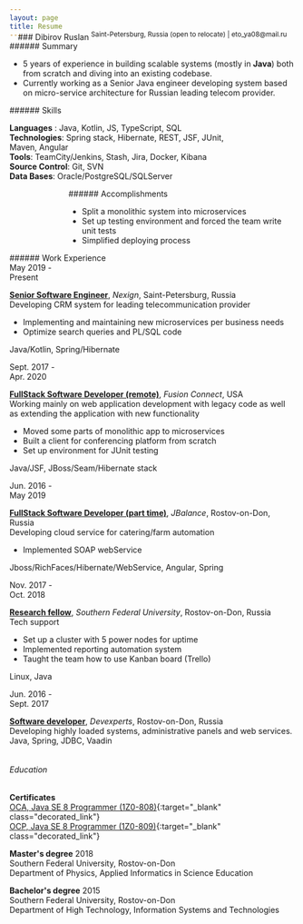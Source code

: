 ```yaml
---
layout: page
title: Resume
---
```

<div class="resume" markdown="1">  
<div style="text-align: center; margin-top: -30px" markdown="1">  
### Dibirov Ruslan
<sup>Saint-Petersburg, Russia (open to relocate) | eto_ya08@mail.ru</sup>
</div>

<div class="panel" markdown="1">  
###### Summary
</div>

* 5 years of experience in building scalable systems (mostly in **Java**) both from scratch and diving into an existing codebase.
* Currently working as a Senior Java engineer developing system based on micro-service architecture for Russian leading telecom provider.

<div style="float: left; width: 400px;" markdown="1">
<div class="panel" markdown="1">  
###### Skills
</div>

**Languages** : Java, Kotlin, JS, TypeScript, SQL
**Technologies**: Spring stack, Hibernate, REST, JSF, JUnit, Maven, Angular  
**Tools**: TeamCity/Jenkins, Stash, Jira, Docker, Kibana  
**Source Control**: Git, SVN  
**Data Bases**: Oracle/PostgreSQL/SQLServer 

</div>

<div style="float: right; width: 400px;" markdown="1">
<div class="panel" markdown="1">  
###### Accomplishments
</div>

+ Split a monolithic system into microservices  
+ Set up testing environment and forced the team write unit tests
+ Simplified deploying process

</div>
<div style="clear: both"></div>

<div class="panel" markdown="1">  
###### Work Experience
</div>

<div class="date">May 2019 - <br>Present</div>
<div class="work_position" markdown="1">  

**<u>Senior Software Engineer</u>**, _Nexign_, Saint-Petersburg, Russia  
Developing CRM system for leading telecommunication provider  
+ Implementing and maintaining new microservices per business needs
+ Optimize search queries and PL/SQL code  

Java/Kotlin, Spring/Hibernate
</div>
<div style="clear: both"></div>

<div class="date">Sept. 2017 - <br>Apr. 2020</div>
<div class="work_position" markdown="1">  

**<u>FullStack Software Developer (remote)</u>**, _Fusion Connect_, USA  
Working mainly on web application development with legacy code as well as extending the application with new functionality
+ Moved some parts of monolithic app to microservices
+ Built a client for conferencing platform from scratch
+ Set up environment for JUnit testing  

Java/JSF, JBoss/Seam/Hibernate stack
</div>
<div style="clear: both"></div>

<div class="date">Jun. 2016 - <br>May 2019</div>
<div class="work_position" markdown="1">  

**<u>FullStack Software Developer (part time)</u>**, _JBalance_, Rostov-on-Don, Russia  
Developing cloud service for catering/farm automation
+ Implemented SOAP webService  

Jboss/RichFaces/Hibernate/WebService, Angular, Spring
</div>
<div style="clear: both"></div>

<div class="date">Nov. 2017 - <br>Oct. 2018</div>
<div class="work_position" markdown="1">  

**<u>Research fellow</u>**, _Southern Federal University_, Rostov-on-Don, Russia  
Tech support
+ Set up a cluster with 5 power nodes for uptime 
+ Implemented reporting automation system
+ Taught the team how to use Kanban board (Trello)  

Linux, Java
</div>
<div style="clear: both"></div>

<div class="date">Jun. 2016 - <br>Sept. 2017</div>
<div class="work_position" markdown="1">  

**<u>Software developer</u>**, _Devexperts_, Rostov-on-Don, Russia  
Developing highly loaded systems, administrative panels and web services.  
Java, Spring, JDBC, Vaadin
</div>

<div style="clear: both"></div>
<div class="panel" markdown="1">  

###### Education
</div>

**Certificates**  
[OCA, Java SE 8 Programmer (1Z0-808)](https://www.youracclaim.com/badges/8510ebc8-88c9-454e-bf23-94d2dd41a31c){:target="_blank" class="decorated_link"}  
[OCP, Java SE 8 Programmer (1Z0-809)](https://www.youracclaim.com/badges/d0508c70-4a97-4497-8d55-a2b27dd162a5){:target="_blank" class="decorated_link"}

**Master's degree**  2018  
Southern Federal University, Rostov-on-Don  
Department of Physics, Applied Informatics in Science Education

**Bachelor's degree**  2015  
Southern Federal University, Rostov-on-Don  
Department of High Technology, Information Systems and Technologies
</div>